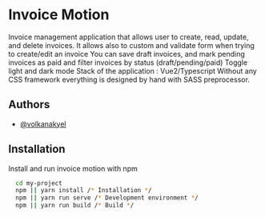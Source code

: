 # Invoice Motion

Invoice management application that allows user to create, read, update, and delete invoices.
It allows also to custom and validate form when trying to create/edit an invoice
You can save draft invoices, and mark pending invoices as paid and filter invoices by status (draft/pending/paid)
Toggle light and dark mode
Stack of the application : Vue2/Typescript Without any CSS framework everything is designed by hand with SASS preprocessor.

## Authors

- [@volkanakyel](https://www.github.com/volkanakyel)

## Installation

Install and run invoice motion with npm

```bash
  cd my-project
  npm || yarn install /* Installation */
  npm || yarn run serve /* Development environment */
  npm || yarn run build /* Build */
```
